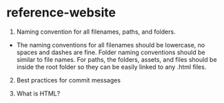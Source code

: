 # reference-website
1. Naming convention for all filenames, paths, and folders.
- The naming conventions for all filenames should be lowercase, no spaces and dashes are fine. Folder naming conventions should be similar to file names. For paths, the folders, assets, and files should be inside the root folder so they can be easily linked to any .html files.

2. Best practices for commit messages


3. What is HTML?